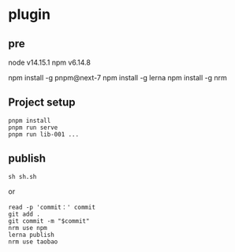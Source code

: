 # plugin
## pre
node v14.15.1
npm v6.14.8

npm install -g pnpm@next-7
npm install -g lerna
npm install -g nrm

## Project setup
```
pnpm install
pnpm run serve
pnpm run lib-001 ...
```

## publish
```
sh sh.sh
```
or 

```
read -p 'commit：' commit
git add .
git commit -m "$commit"
nrm use npm
lerna publish
nrm use taobao
```

